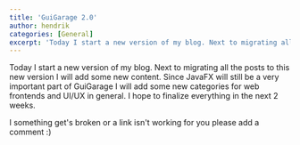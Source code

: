 ```yaml
---
title: 'GuiGarage 2.0'
author: hendrik
categories: [General]
excerpt: 'Today I start a new version of my blog. Next to migrating all the posts to this new version I will add some new content. Since JavaFX will still be a very important part of GuiGarage I will add some new categories for web frontends and UI/UX in general.'
---
```

Today I start a new version of my blog. Next to migrating all the posts to this new version I will add some new content. Since JavaFX will still be a very important part of GuiGarage I will add some new categories for web frontends and UI/UX in general. I hope to finalize everything in the next 2 weeks.

I something get's broken or a link isn't working for you please add a comment :)
